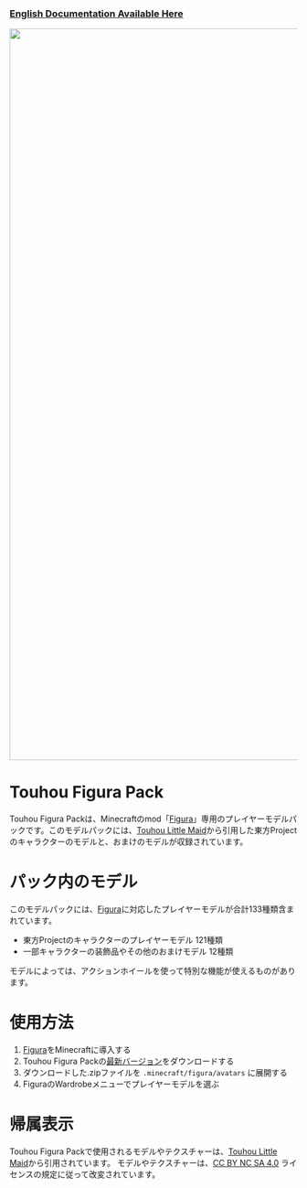 ### [English Documentation Available Here](https://github.com/KabanFriends/Touhou-Figura-Pack/blob/master/README.md)

<p align="center">
    <img width="1280" src="https://media.discordapp.net/attachments/917345899389255691/1137095587687313508/tfp_thumbnail_jp.jpg" alt="title">
</p>

# Touhou Figura Pack
Touhou Figura Packは、Minecraftのmod「[Figura](https://modrinth.com/mod/figura)」専用のプレイヤーモデルパックです。このモデルパックには、[Touhou Little Maid](https://www.curseforge.com/minecraft/mc-mods/touhou-little-maid)から引用した東方Projectのキャラクターのモデルと、おまけのモデルが収録されています。

# パック内のモデル
このモデルパックには、[Figura](https://modrinth.com/mod/figura)に対応したプレイヤーモデルが合計133種類含まれています。

- 東方Projectのキャラクターのプレイヤーモデル 121種類
- 一部キャラクターの装飾品やその他のおまけモデル 12種類

モデルによっては、アクションホイールを使って特別な機能が使えるものがあります。

# 使用方法
1. [Figura](https://modrinth.com/mod/figura)をMinecraftに導入する
2. Touhou Figura Packの[最新バージョン](https://github.com/KabanFriends/Touhou-Figura-Pack/releases/latest)をダウンロードする
3. ダウンロードした.zipファイルを `.minecraft/figura/avatars` に展開する
4. FiguraのWardrobeメニューでプレイヤーモデルを選ぶ

# 帰属表示
Touhou Figura Packで使用されるモデルやテクスチャーは、[Touhou Little Maid](https://www.curseforge.com/minecraft/mc-mods/touhou-little-maid)から引用されています。
モデルやテクスチャーは、[CC BY NC SA 4.0](https://github.com/KabanFriends/Touhou-Figura-Pack/blob/master/LICENSE) ライセンスの規定に従って改変されています。
